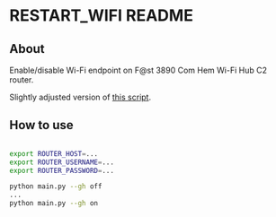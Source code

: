 # RESTART_WIFI README

## About

Enable/disable Wi-Fi endpoint on F@st 3890 Com Hem Wi-Fi Hub C2 router.

Slightly adjusted version of [this script](https://github.com/xenago/nix-scripts/blob/8646aef4942050d5ed95bf4a1811b2b40b081a52/network/bell_hh_wifi_disable.py).

## How to use

```bash

export ROUTER_HOST=...
export ROUTER_USERNAME=...
export ROUTER_PASSWORD=...

python main.py --gh off
...
python main.py --gh on
```
